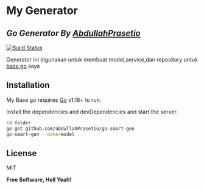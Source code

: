# My Generator
## _Go Generator By [AbdullahPrasetio](https://github.com/abdullahPrasetio)_

[![Build Status](https://travis-ci.org/joemccann/dillinger.svg?branch=master)](https://github.com/abdullahPrasetio)

Generator ini digunakan untuk membuat model,service,dan repository untuk [base go](https://github.com/abdullahPrasetio/base-go) saya


## Installation

My Base go requires [Go](https://go.dev/) v1.18+ to run.

Install the dependencies and devDependencies and start the server.

```sh
cd folder
go get github.com/abdullahPrasetio/go-smart-gen
go-smart-gen --make=model
```

## License

MIT

**Free Software, Hell Yeah!**
